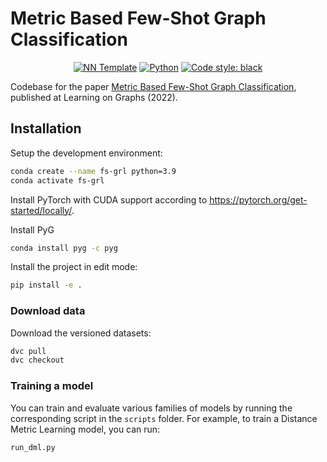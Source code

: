# Metric Based Few-Shot Graph Classification

<p align="center">
    <a href="https://github.com/lucmos/nn-template"><img alt="NN Template" src="https://shields.io/badge/nn--template-0.0.2-emerald?style=flat&labelColor=gray"></a>
    <a href="https://www.python.org/downloads/"><img alt="Python" src="https://img.shields.io/badge/python-3.8-blue.svg"></a>
    <a href="https://black.readthedocs.io/en/stable/"><img alt="Code style: black" src="https://img.shields.io/badge/code%20style-black-000000.svg"></a>
</p>

Codebase for the paper [Metric Based Few-Shot Graph Classification](https://proceedings.mlr.press/v198/crisostomi22a.html), published at Learning on Graphs (2022).

## Installation

Setup the development environment:

```bash
conda create --name fs-grl python=3.9
conda activate fs-grl
```
Install PyTorch with CUDA support according to https://pytorch.org/get-started/locally/.

Install PyG
```bash
conda install pyg -c pyg
```

Install the project in edit mode:
```bash
pip install -e .
```

### Download data

Download the versioned datasets:
```bash
dvc pull
dvc checkout
```

### Training a model
You can train and evaluate various families of models by running the corresponding script in the `scripts` folder. For example, to train a Distance Metric Learning model, you can run:
```bash
run_dml.py
```
